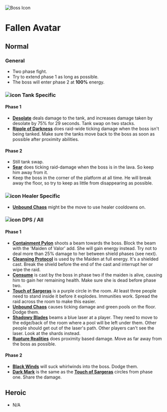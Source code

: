 ![Boss Icon](http://wow.zamimg.com/images/wow/journal/ui-ej-boss-fallenavatar.png)
# Fallen Avatar

## Normal

### General

- Two phase fight.
- Try to extend phase 1 as long as possible.
- The boss will enter phase 2 at **100%** energy.

### ![icon](https://vignette4.wikia.nocookie.net/wowwiki/images/7/7e/Icon-class-role-tank-42x42.png/revision/latest/scale-to-width-down/20?cb=20131012150650) Tank Specific

#### Phase 1

- [**Desolate**]() deals damage to the tank, and increases damage taken by desolate by 75% for 29 seconds. Tank swap on two stacks.
- [**Ripple of Darkness**]() does raid-wide ticking damage when the boss isn't being tanked. Make sure the tanks move back to the boss as soon as possible after proximity abilities.

#### Phase 2

- Still tank swap.
- [**Sear**]() does ticking raid-damage when the boss is in the lava. So keep him away from it.
- Keep the boss in the corner of the platform at all time. He will break away the floor, so try to keep as little from disappearing as possible.

### ![icon](https://vignette4.wikia.nocookie.net/wowwiki/images/0/07/Icon-class-role-healer-42x42.png/revision/latest/scale-to-width-down/20?cb=20131012150650) Healer Specific

- [**Unbound Chaos**](http://www.wowhead.com/spell=234059/unbound-chaos) might be the move to use healer cooldowns on.

### ![icon](https://vignette4.wikia.nocookie.net/wowwiki/images/3/3f/Icon-class-role-dealer-42x42.png/revision/latest/scale-to-width-down/20?cb=20131012150649) DPS / All

#### Phase 1

- [**Containment Pylon**]() shoots a beam towards the boss. Block the beam with the 'Maiden of Valor' add. She will gain energy instead. Try not to deal more than 25% damage to her between shield phases (see next).
- [**Cleansing Protocol**](http://www.wowhead.com/spell=233856/cleansing-protocol) is used by the Maiden at full energy. It's a shielded cast. Break the shield before the end of the cast and interrupt her or wipe the raid.
- [**Consume**](http://www.wowhead.com/spell=240594/consume) is cast by the boss in phase two if the maiden is alive, causing him to gain her remaining health. Make sure she is dead before phase two.
- [**Touch of Sargeras**](http://www.wowhead.com/spell=239058/touch-of-sargeras) is a purple circle in the room. At least three people need to stand inside it before it explodes. Immunities work. Spread the raid across the room to make this easier.
- [**Unbound Chaos**](http://www.wowhead.com/spell=234059/unbound-chaos) causes ticking damage and green pools on the floor. Dodge them.
- [**Shadowy Blades**](http://www.wowhead.com/spell=236604/shadowy-blades) beams a blue laser at a player. They need to move to the edge/back of the room where a pool will be left under them. Other people should get out of the laser's path. Other players can't see the laser. Look at the shards instead.
- [**Rupture Realities**](http://www.wowhead.com/spell=239132/rupture-realities) does proximity based damage. Move as far away from the boss as possible.

#### Phase 2

- [**Black Winds**](http://www.wowhead.com/spell=242017/black-winds) will suck whirlwinds into the boss. Dodge them.
- [**Dark Mark**](http://www.wowhead.com/spell=239739/dark-mark) is the same as the [**Touch of Sargeras**](http://www.wowhead.com/spell=239058/touch-of-sargeras) circles from phase one. Share the damage.

## Heroic

- N/A
